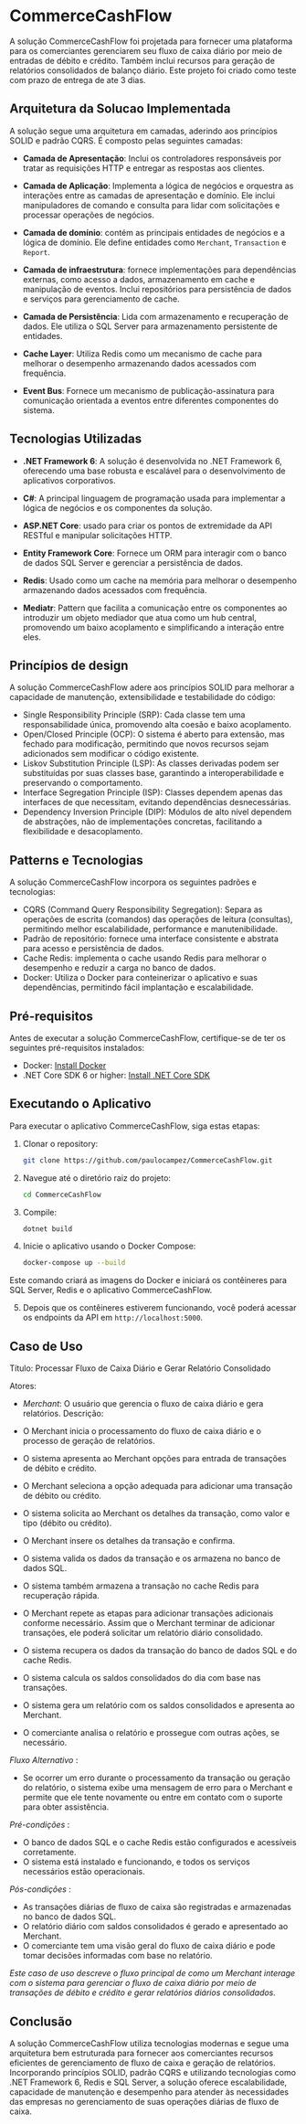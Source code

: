 # CommerceCashFlow

A solução CommerceCashFlow foi projetada para fornecer uma plataforma para os comerciantes gerenciarem seu fluxo de caixa diário por meio de entradas de débito e crédito. Também inclui recursos para geração de relatórios consolidados de balanço diário.
Este projeto foi criado como teste com prazo de entrega de ate 3 dias.

## Arquitetura da Solucao Implementada

A solução segue uma arquitetura em camadas, aderindo aos princípios SOLID e padrão CQRS. É composto pelas seguintes camadas:

- **Camada de Apresentação**: Inclui os controladores responsáveis ​​por tratar as requisições HTTP e entregar as respostas aos clientes.

- **Camada de Aplicação**: Implementa a lógica de negócios e orquestra as interações entre as camadas de apresentação e domínio. Ele inclui manipuladores de comando e consulta para lidar com solicitações e processar operações de negócios.

- **Camada de domínio**: contém as principais entidades de negócios e a lógica de domínio. Ele define entidades como `Merchant`, `Transaction` e `Report`.

- **Camada de infraestrutura**: fornece implementações para dependências externas, como acesso a dados, armazenamento em cache e manipulação de eventos. Inclui repositórios para persistência de dados e serviços para gerenciamento de cache.

- **Camada de Persistência**: Lida com armazenamento e recuperação de dados. Ele utiliza o SQL Server para armazenamento persistente de entidades.

- **Cache Layer**: Utiliza Redis como um mecanismo de cache para melhorar o desempenho armazenando dados acessados ​​com frequência.

- **Event Bus**: Fornece um mecanismo de publicação-assinatura para comunicação orientada a eventos entre diferentes componentes do sistema.

## Tecnologias Utilizadas

- **.NET Framework 6**: A solução é desenvolvida no .NET Framework 6, oferecendo uma base robusta e escalável para o desenvolvimento de aplicativos corporativos.

- **C#**: A principal linguagem de programação usada para implementar a lógica de negócios e os componentes da solução.

- **ASP.NET Core**: usado para criar os pontos de extremidade da API RESTful e manipular solicitações HTTP.

- **Entity Framework Core**: Fornece um ORM para interagir com o banco de dados SQL Server e gerenciar a persistência de dados.

- **Redis**: Usado como um cache na memória para melhorar o desempenho armazenando dados acessados ​​com frequência.

- **Mediatr**: Pattern que facilita a comunicação entre os componentes ao introduzir um objeto mediador que atua como um hub central, promovendo um baixo acoplamento e simplificando a interação entre eles.

## Princípios de design
A solução CommerceCashFlow adere aos princípios SOLID para melhorar a capacidade de manutenção, extensibilidade e testabilidade do código:

- Single Responsibility Principle (SRP): Cada classe tem uma responsabilidade única, promovendo alta coesão e baixo acoplamento.
- Open/Closed Principle (OCP): O sistema é aberto para extensão, mas fechado para modificação, permitindo que novos recursos sejam adicionados sem modificar o código existente.
- Liskov Substitution Principle (LSP): As classes derivadas podem ser substituídas por suas classes base, garantindo a interoperabilidade e preservando o comportamento.
- Interface Segregation Principle (ISP): Classes dependem apenas das interfaces de que necessitam, evitando dependências desnecessárias.
- Dependency Inversion Principle (DIP): Módulos de alto nível dependem de abstrações, não de implementações concretas, facilitando a flexibilidade e desacoplamento.

## Patterns e Tecnologias
A solução CommerceCashFlow incorpora os seguintes padrões e tecnologias:

- CQRS (Command Query Responsibility Segregation): Separa as operações de escrita (comandos) das operações de leitura (consultas), permitindo melhor escalabilidade, performance e manutenibilidade.
- Padrão de repositório: fornece uma interface consistente e abstrata para acesso e persistência de dados.
- Cache Redis: implementa o cache usando Redis para melhorar o desempenho e reduzir a carga no banco de dados.
- Docker: Utiliza o Docker para conteinerizar o aplicativo e suas dependências, permitindo fácil implantação e escalabilidade.

## Pré-requisitos
Antes de executar a solução CommerceCashFlow, certifique-se de ter os seguintes pré-requisitos instalados:
- Docker: [Install Docker](https://docs.docker.com/get-docker/)
- .NET Core SDK 6 or higher: [Install .NET Core SDK](https://dotnet.microsoft.com/download)

## Executando o Aplicativo
Para executar o aplicativo CommerceCashFlow, siga estas etapas:
1. Clonar o repository:

   ```bash
   git clone https://github.com/paulocampez/CommerceCashFlow.git
   ```

2. Navegue até o diretório raiz do projeto:

   ```bash
   cd CommerceCashFlow
   ```

3. Compile:

   ```bash
   dotnet build
   ```

4. Inicie o aplicativo usando o Docker Compose:

   ```bash
   docker-compose up --build
   ```

Este comando criará as imagens do Docker e iniciará os contêineres para SQL Server, Redis e o aplicativo CommerceCashFlow.

5. Depois que os contêineres estiverem funcionando, você poderá acessar os endpoints da API em `http://localhost:5000`.

## Caso de Uso

Título: Processar Fluxo de Caixa Diário e Gerar Relatório Consolidado

Atores:

- *Merchant*: O usuário que gerencia o fluxo de caixa diário e gera relatórios.
Descrição:

- O Merchant inicia o processamento do fluxo de caixa diário e o processo de geração de relatórios.
- O sistema apresenta ao Merchant opções para entrada de transações de débito e crédito.
- O Merchant seleciona a opção adequada para adicionar uma transação de débito ou crédito.
- O sistema solicita ao Merchant os detalhes da transação, como valor e tipo (débito ou crédito).
- O Merchant insere os detalhes da transação e confirma.
- O sistema valida os dados da transação e os armazena no banco de dados SQL.
- O sistema também armazena a transação no cache Redis para recuperação rápida.
- O Merchant repete as etapas para adicionar transações adicionais conforme necessário.
Assim que o Merchant terminar de adicionar transações, ele poderá solicitar um relatório diário consolidado.
- O sistema recupera os dados da transação do banco de dados SQL e do cache Redis.
- O sistema calcula os saldos consolidados do dia com base nas transações.
- O sistema gera um relatório com os saldos consolidados e apresenta ao Merchant.
- O comerciante analisa o relatório e prossegue com outras ações, se necessário.

*Fluxo Alternativo* :

- Se ocorrer um erro durante o processamento da transação ou geração do relatório, o sistema exibe uma mensagem de erro para o Merchant e permite que ele tente novamente ou entre em contato com o suporte para obter assistência.

*Pré-condições* :
- O banco de dados SQL e o cache Redis estão configurados e acessíveis corretamente.
- O sistema está instalado e funcionando, e todos os serviços necessários estão operacionais.

*Pós-condições* :
- As transações diárias de fluxo de caixa são registradas e armazenadas no banco de dados SQL.
- O relatório diário com saldos consolidados é gerado e apresentado ao Merchant.
- O comerciante tem uma visão geral do fluxo de caixa diário e pode tomar decisões informadas com base no relatório.

*Este caso de uso descreve o fluxo principal de como um Merchant interage com o sistema para gerenciar o fluxo de caixa diário por meio de transações de débito e crédito e gerar relatórios diários consolidados.*


## Conclusão

A solução CommerceCashFlow utiliza tecnologias modernas e segue uma arquitetura bem estruturada para fornecer aos comerciantes recursos eficientes de gerenciamento de fluxo de caixa e geração de relatórios. Incorporando princípios SOLID, padrão CQRS e utilizando tecnologias como .NET Framework 6, Redis e SQL Server, a solução oferece escalabilidade, capacidade de manutenção e desempenho para atender às necessidades das empresas no gerenciamento de suas operações diárias de fluxo de caixa.
